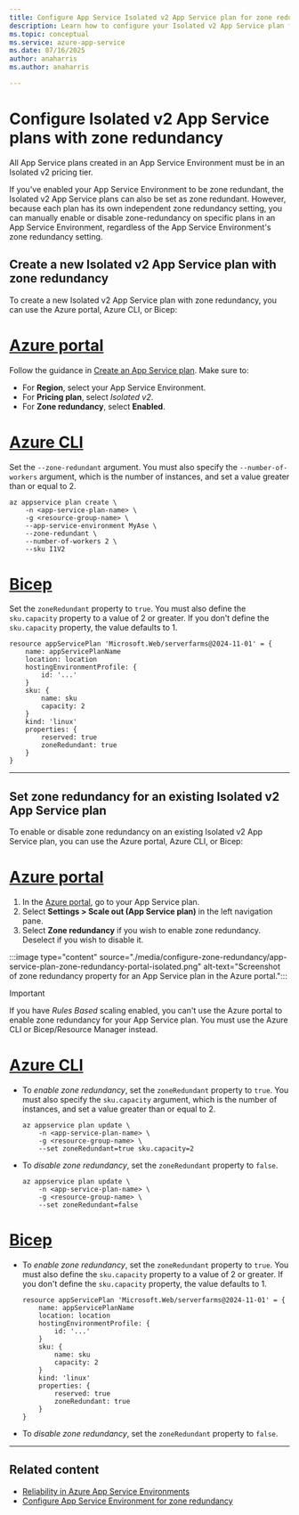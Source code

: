 ```yaml
---
title: Configure App Service Isolated v2 App Service plan for zone redundancy
description: Learn how to configure your Isolated v2 App Service plan for zone redundancy by using availability zones and zone redundancy
ms.topic: conceptual
ms.service: azure-app-service
ms.date: 07/16/2025
author: anaharris
ms.author: anaharris

---
```


# Configure Isolated v2 App Service plans with zone redundancy

All App Service plans created in an App Service Environment must be in an Isolated v2 pricing tier.

If you've enabled your App Service Environment to be zone redundant, the Isolated v2 App Service plans can also be set as zone redundant. However, because each plan has its own independent zone redundancy setting, you can manually enable or disable zone-redundancy on specific plans in an App Service Environment, regardless of the App Service Environment's zone redundancy setting.


## Create a new Isolated v2 App Service plan with zone redundancy

To create a new Isolated v2 App Service plan with zone redundancy, you can use the Azure portal, Azure CLI, or Bicep:

# [Azure portal](#tab/portal)

Follow the guidance in [Create an App Service plan](../app-service-plan-manage.md#create-an-app-service-plan). Make sure to:

- For **Region**, select your App Service Environment.
- For **Pricing plan**, select *Isolated v2*.
- For **Zone redundancy**, select **Enabled**.

# [Azure CLI](#tab/azurecli)

Set the `--zone-redundant` argument. You must also specify the `--number-of-workers` argument, which is the number of instances, and set a value greater than or equal to 2.

```azurecli
az appservice plan create \
    -n <app-service-plan-name> \
    -g <resource-group-name> \
    --app-service-environment MyAse \
    --zone-redundant \
    --number-of-workers 2 \
    --sku I1V2
```

# [Bicep](#tab/bicep)

Set the `zoneRedundant` property to `true`. You must also define the `sku.capacity` property to a value of 2 or greater. If you don't define the `sku.capacity` property, the value defaults to 1.

```bicep
resource appServicePlan 'Microsoft.Web/serverfarms@2024-11-01' = {
    name: appServicePlanName
    location: location
    hostingEnvironmentProfile: {
        id: '...'
    }
    sku: {
        name: sku
        capacity: 2
    }
    kind: 'linux'
    properties: {
        reserved: true
        zoneRedundant: true
    }
}
```

---

## Set zone redundancy for an existing Isolated v2 App Service plan

To enable or disable zone redundancy on an existing  Isolated v2 App Service plan, you can use the Azure portal, Azure CLI, or Bicep:

# [Azure portal](#tab/portal)

1. In the [Azure portal](https://portal.azure.com), go to your App Service plan.
1. Select **Settings > Scale out (App Service plan)** in the left navigation pane.
1. Select **Zone redundancy** if you wish to enable zone redundancy. Deselect if you wish to disable it.
 
:::image type="content" source="./media/configure-zone-redundancy/app-service-plan-zone-redundancy-portal-isolated.png" alt-text="Screenshot of zone redundancy property for an App Service plan in the Azure portal.":::

>[!IMPORTANT]
>If you have *Rules Based* scaling enabled, you can't use the Azure portal to enable zone redundancy for your App Service plan. You must use the Azure CLI or Bicep/Resource Manager instead.

# [Azure CLI](#tab/azurecli)

- To *enable zone redundancy*, set the `zoneRedundant` property to `true`. You must also specify the `sku.capacity` argument, which is the number of instances, and set a value greater than or equal to 2.

    ```azurecli
    az appservice plan update \
        -n <app-service-plan-name> \
        -g <resource-group-name> \
        --set zoneRedundant=true sku.capacity=2
    ```

- To *disable zone redundancy*, set the `zoneRedundant` property to `false`.

    ```azurecli
    az appservice plan update \
        -n <app-service-plan-name> \
        -g <resource-group-name> \
        --set zoneRedundant=false
    ```

# [Bicep](#tab/bicep)

- To *enable zone redundancy*, set the `zoneRedundant` property to `true`. You must also define the `sku.capacity` property to a value of 2 or greater. If you don't define the `sku.capacity` property, the value defaults to 1.

    ```bicep
    resource appServicePlan 'Microsoft.Web/serverfarms@2024-11-01' = {
        name: appServicePlanName
        location: location
        hostingEnvironmentProfile: {
            id: '...'
        }
        sku: {
            name: sku
            capacity: 2
        }
        kind: 'linux'
        properties: {
            reserved: true
            zoneRedundant: true
        }
    }
    ```

- To *disable zone redundancy*, set the `zoneRedundant` property to `false`.

---

## Related content
- [Reliability in Azure App Service Environments](../../reliability/reliability-app-service-environment.md)
- [Configure App Service Environment for zone redundancy](configure-zone-redundancy-ase.md)